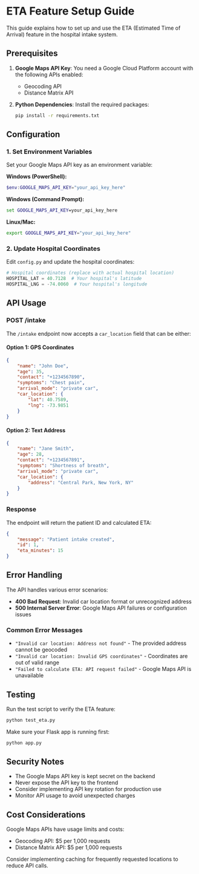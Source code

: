 # ETA Feature Setup Guide

This guide explains how to set up and use the ETA (Estimated Time of Arrival) feature in the hospital intake system.

## Prerequisites

1. **Google Maps API Key**: You need a Google Cloud Platform account with the following APIs enabled:
   - Geocoding API
   - Distance Matrix API

2. **Python Dependencies**: Install the required packages:
   ```bash
   pip install -r requirements.txt
   ```

## Configuration

### 1. Set Environment Variables

Set your Google Maps API key as an environment variable:

**Windows (PowerShell):**
```powershell
$env:GOOGLE_MAPS_API_KEY="your_api_key_here"
```

**Windows (Command Prompt):**
```cmd
set GOOGLE_MAPS_API_KEY=your_api_key_here
```

**Linux/Mac:**
```bash
export GOOGLE_MAPS_API_KEY="your_api_key_here"
```

### 2. Update Hospital Coordinates

Edit `config.py` and update the hospital coordinates:

```python
# Hospital coordinates (replace with actual hospital location)
HOSPITAL_LAT = 40.7128  # Your hospital's latitude
HOSPITAL_LNG = -74.0060  # Your hospital's longitude
```

## API Usage

### POST /intake

The `/intake` endpoint now accepts a `car_location` field that can be either:

#### Option 1: GPS Coordinates
```json
{
    "name": "John Doe",
    "age": 35,
    "contact": "+1234567890",
    "symptoms": "Chest pain",
    "arrival_mode": "private car",
    "car_location": {
        "lat": 40.7589,
        "lng": -73.9851
    }
}
```

#### Option 2: Text Address
```json
{
    "name": "Jane Smith",
    "age": 28,
    "contact": "+1234567891",
    "symptoms": "Shortness of breath",
    "arrival_mode": "private car",
    "car_location": {
        "address": "Central Park, New York, NY"
    }
}
```

### Response

The endpoint will return the patient ID and calculated ETA:

```json
{
    "message": "Patient intake created",
    "id": 1,
    "eta_minutes": 15
}
```

## Error Handling

The API handles various error scenarios:

- **400 Bad Request**: Invalid car location format or unrecognized address
- **500 Internal Server Error**: Google Maps API failures or configuration issues

### Common Error Messages

- `"Invalid car location: Address not found"` - The provided address cannot be geocoded
- `"Invalid car location: Invalid GPS coordinates"` - Coordinates are out of valid range
- `"Failed to calculate ETA: API request failed"` - Google Maps API is unavailable

## Testing

Run the test script to verify the ETA feature:

```bash
python test_eta.py
```

Make sure your Flask app is running first:
```bash
python app.py
```

## Security Notes

- The Google Maps API key is kept secret on the backend
- Never expose the API key to the frontend
- Consider implementing API key rotation for production use
- Monitor API usage to avoid unexpected charges

## Cost Considerations

Google Maps APIs have usage limits and costs:
- Geocoding API: $5 per 1,000 requests
- Distance Matrix API: $5 per 1,000 requests

Consider implementing caching for frequently requested locations to reduce API calls.
